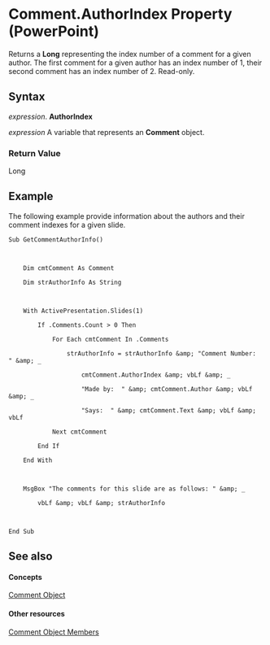
# Comment.AuthorIndex Property (PowerPoint)

Returns a  **Long** representing the index number of a comment for a given author. The first comment for a given author has an index number of 1, their second comment has an index number of 2. Read-only.


## Syntax

 _expression_. **AuthorIndex**

 _expression_ A variable that represents an **Comment** object.


### Return Value

Long


## Example

The following example provide information about the authors and their comment indexes for a given slide.


```
Sub GetCommentAuthorInfo()



    Dim cmtComment As Comment

    Dim strAuthorInfo As String



    With ActivePresentation.Slides(1)

        If .Comments.Count > 0 Then

            For Each cmtComment In .Comments

                strAuthorInfo = strAuthorInfo &amp; "Comment Number:  " &amp; _

                    cmtComment.AuthorIndex &amp; vbLf &amp; _

                    "Made by:  " &amp; cmtComment.Author &amp; vbLf &amp; _

                    "Says:  " &amp; cmtComment.Text &amp; vbLf &amp; vbLf

            Next cmtComment

        End If

    End With



    MsgBox "The comments for this slide are as follows: " &amp; _

        vbLf &amp; vbLf &amp; strAuthorInfo



End Sub
```


## See also


#### Concepts


[Comment Object](c1071b54-eeaa-0cec-13f0-b635da9511d8.md)
#### Other resources


[Comment Object Members](ceeb9a4e-53ca-1607-c080-fc276d957525.md)
